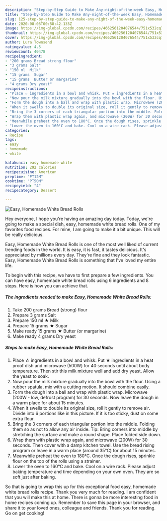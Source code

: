 ```yaml
---
description: "Step-by-Step Guide to Make Any-night-of-the-week Easy, Homemade White Bread Rolls"
title: "Step-by-Step Guide to Make Any-night-of-the-week Easy, Homemade White Bread Rolls"
slug: 125-step-by-step-guide-to-make-any-night-of-the-week-easy-homemade-white-bread-rolls
date: 2020-08-05T00:58:42.135Z
image: https://img-global.cpcdn.com/recipes/4662561204076544/751x532cq70/easy-homemade-white-bread-rolls-recipe-main-photo.jpg
thumbnail: https://img-global.cpcdn.com/recipes/4662561204076544/751x532cq70/easy-homemade-white-bread-rolls-recipe-main-photo.jpg
cover: https://img-global.cpcdn.com/recipes/4662561204076544/751x532cq70/easy-homemade-white-bread-rolls-recipe-main-photo.jpg
author: Lura Townsend
ratingvalue: 4.5
reviewcount: 40478
recipeingredient:
- "200 grams Bread strong flour"
- "3 grams Salt"
- "150 ml  Milk"
- "15 grams  Sugar"
- "15 grams  Butter or margarine"
- "4 grams Dry yeast"
recipeinstructions:
- "Place ☆ ingredients in a bowl and whisk. Put ★ ingredients in a heat proof dish and microwave (500W) for 40 seconds until about body temperature. Then stir this milk mixture well and add dry yeast. Allow the yeast to soak."
- "Now pour the milk mixture gradually into the bowl with the flour. Using a rubber spatula, mix with a cutting motion. It should combine easily."
- "Form the dough into a ball and wrap with plastic wrap. Microwave (200W - low, defrost program) for 30 seconds. Now leave the dough in a warm place for about 15 minutes."
- "When it swells to double its original size, roll it gently to remove air. Divide into 6 portions like in this picture. If it is too sticky, dust on some extra flour."
- "Bring the 3 corners of each triangular portion into the middle. Folding them so as not to allow any air inside.  Tip: Bring corners into middle by stretching the surface and make a round shape. Place folded side down."
- "Wrap them with plastic wrap again, and microwave (200W) for 30 seconds. Then cover with a damp kitchen towel. Use the bread rising program or leave in a warm place (around 35°C) for about 15 minutes."
- "Meanwhile preheat the oven to 180°C. Once the dough rises, sprinkle flour on the top of the rolls using a strainer."
- "Lower the oven to 160°C and bake. Cool on a wire rack. Please adjust baking temperature and time depending on your own oven. They are so soft just after baking."
categories:
- Recipe
tags:
- easy
- homemade
- white

katakunci: easy homemade white 
nutrition: 292 calories
recipecuisine: American
preptime: "PT12M"
cooktime: "PT50M"
recipeyield: "4"
recipecategory: Dessert

---
```



![Easy, Homemade White Bread Rolls](https://img-global.cpcdn.com/recipes/4662561204076544/751x532cq70/easy-homemade-white-bread-rolls-recipe-main-photo.jpg)

Hey everyone, I hope you're having an amazing day today. Today, we're going to make a special dish, easy, homemade white bread rolls. One of my favorites food recipes. For mine, I am going to make it a bit unique. This will be really delicious.

Easy, Homemade White Bread Rolls is one of the most well liked of current trending foods in the world. It is easy, it is fast, it tastes delicious. It's appreciated by millions every day. They're fine and they look fantastic. Easy, Homemade White Bread Rolls is something that I've loved my entire life.




To begin with this recipe, we have to first prepare a few ingredients. You can have easy, homemade white bread rolls using 6 ingredients and 8 steps. Here is how you can achieve that.

<!--inarticleads1-->

##### The ingredients needed to make Easy, Homemade White Bread Rolls:

1. Take 200 grams Bread (strong) flour
1. Prepare 3 grams Salt
1. Prepare 150 ml ★ Milk
1. Prepare 15 grams ★ Sugar
1. Make ready 15 grams ★ Butter (or margarine)
1. Make ready 4 grams Dry yeast




<!--inarticleads2-->

##### Steps to make Easy, Homemade White Bread Rolls:

1. Place ☆ ingredients in a bowl and whisk. Put ★ ingredients in a heat proof dish and microwave (500W) for 40 seconds until about body temperature. Then stir this milk mixture well and add dry yeast. Allow the yeast to soak.
1. Now pour the milk mixture gradually into the bowl with the flour. Using a rubber spatula, mix with a cutting motion. It should combine easily.
1. Form the dough into a ball and wrap with plastic wrap. Microwave (200W - low, defrost program) for 30 seconds. Now leave the dough in a warm place for about 15 minutes.
1. When it swells to double its original size, roll it gently to remove air. Divide into 6 portions like in this picture. If it is too sticky, dust on some extra flour.
1. Bring the 3 corners of each triangular portion into the middle. Folding them so as not to allow any air inside.  Tip: Bring corners into middle by stretching the surface and make a round shape. Place folded side down.
1. Wrap them with plastic wrap again, and microwave (200W) for 30 seconds. Then cover with a damp kitchen towel. Use the bread rising program or leave in a warm place (around 35°C) for about 15 minutes.
1. Meanwhile preheat the oven to 180°C. Once the dough rises, sprinkle flour on the top of the rolls using a strainer.
1. Lower the oven to 160°C and bake. Cool on a wire rack. Please adjust baking temperature and time depending on your own oven. They are so soft just after baking.




So that is going to wrap this up for this exceptional food easy, homemade white bread rolls recipe. Thank you very much for reading. I am confident that you will make this at home. There is gonna be more interesting food in home recipes coming up. Remember to save this page in your browser, and share it to your loved ones, colleague and friends. Thank you for reading. Go on get cooking!
